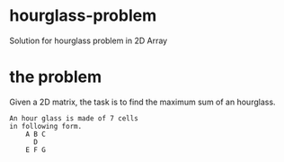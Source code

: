 # hourglass-problem
Solution for hourglass problem in 2D Array

# the problem
Given a 2D matrix, the task is to find the maximum sum of an hourglass.
```
An hour glass is made of 7 cells
in following form.
    A B C
      D
    E F G
```

